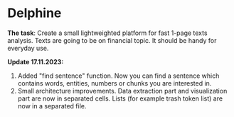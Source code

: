 # Delphine
**The task**: Create a small lightweighted platform for fast 1-page texts analysis. Texts are going to be on financial topic. It should be handy for everyday use.

**Update 17.11.2023:** 
1. Added "find sentence" function. Now you can find a sentence which contains words, entities, numbers or chunks you are interested in.
2. Small architecture improvements. Data extraction part and visualization part are now in separated cells. Lists (for example trash token list) are now in a separated file.  
